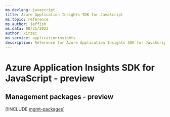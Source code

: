 ```yaml
---
ms.devlang: javascript
title: Azure Application Insights SDK for JavaScript
ms.topic: reference
ms.author: jeffish
ms.data: 08/31/2022
author: xirzec
ms.service: applicationinsights
description: Reference for Azure Application Insights SDK for JavaScript
---
```

# Azure Application Insights SDK for JavaScript - preview

## Management packages - preview
[!INCLUDE [mgmt-packages](application-insights-mgmt-index.md)]